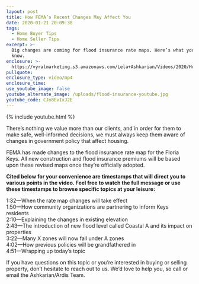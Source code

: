 ```yaml
---
layout: post
title: How FEMA’s Recent Changes May Affect You
date: 2020-01-21 20:09:38
tags:
  - Home Buyer Tips
  - Home Seller Tips
excerpt: >-
  Big changes are coming for flood insurance rate maps. Here’s what you need to
  know.
enclosure: >-
  https://vyralmarketing.s3.amazonaws.com/Lela+Ashkarian/Videos/2020/How+FEMAs+Recent+Changes+May+Affect+You.mp4
pullquote:
enclosure_type: video/mp4
enclosure_time:
use_youtube_image: false
youtube_alternate_image: /uploads/flood-insurance-youtube.jpg
youtube_code: CJo8EvIxJ2E
---
```


{% include youtube.html %}

There’s nothing we value more than our clients, and in order for them to make safe, well-informed decisions, we must always keep them aware of changes in government policy that affect housing.&nbsp;

FEMA has made changes to the flood insurance rate map for the Floria Keys. All new construction and flood insurance premiums will be based upon these revised maps once they’re officially adopted.&nbsp;

**Cited below for your convenience are timestamps that will direct you to various points in the video. Feel free to watch the full message or use these timestamps to browse specific topics at your leisure:**

1:32—When the rate map changes will take effect&nbsp;<br>1:50—How community organizations are partnering to inform Keys residents&nbsp;<br>2:10—Explaining the changes in existing elevation&nbsp;<br>2:43—The introduction of new flood level called Coastal A and its impact on properties&nbsp;<br>3:22—Many X zones will now fall under A zones&nbsp;<br>4:02—How previous policies will be grandfathered in&nbsp;<br>4:51—Wrapping up today’s topic&nbsp;

If you have questions on this topic or you’re interested in buying or selling property, don’t hesitate to reach out to us. We’d love to help you, so call or email the Ashkarian/Ardis Team.
